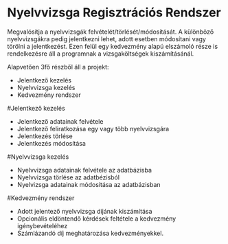 # Nyelvvizsga Regisztrációs Rendszer

Megvalósítja a nyelvvizsgák felvételét/törlését/módosítását. A különböző nyelvvizsgákra pedig jelentkezni lehet, adott esetben módosítani vagy törölni a jelentkezést. Ezen felül egy kedvezmény alapú elszámoló része is rendelkezésre áll a programnak a vizsgaköltségek kiszámításánál.

Alapvetően 3fő részből áll a projekt:
* Jelentkező kezelés
* Nyelvvizsga kezelés
* Kedvezmény rendszer

#Jelentkező kezelés
* Jelentkező adatainak felvétele
* Jelentkező feliratkozása egy vagy több nyelvvizsgára
* Jelentkezés törlése
* Jelentkezés módosítása

#Nyelvvizsga kezelés
* Nyelvvizsga adatainak felvétele az adatbázisba
* Nyelvvizsga törlése az adatbézisból
* Nyelvizsga adatainak módosítása az adatbázisban

#Kedvezmény rendszer
* Adott jelentező nyelvvizsga díjának kiszámítása
* Opcionális eldöntendő kérdések feltétele a kedvezmény igénybevételéhez
* Számlázandó díj meghatározása kedvezményekkel.
